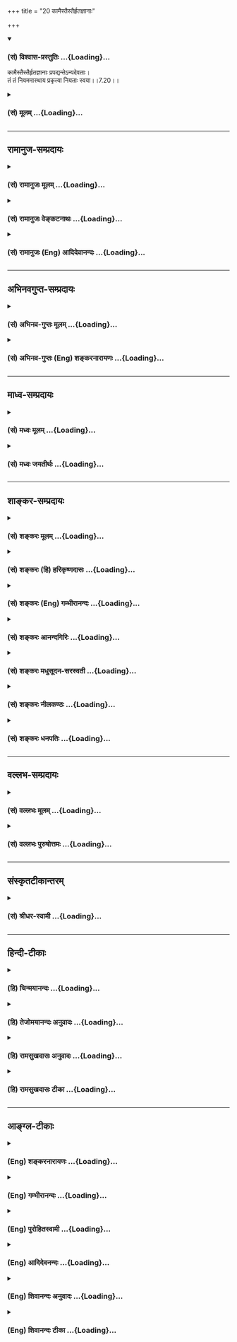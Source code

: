 +++
title = "20 कामैस्तैस्तैर्हृतज्ञानाः"

+++
<div class="js_include" newlevelforh1="3" title="(सं) विश्वास-प्रस्तुतिः" unfilled url="/purANam/mahAbhAratam/06-bhIShma-parva/02-bhagavad-gItA-parva/saMskRtam/vishvAsa-prastutiH/07_jnAna-vijnAna-yogaH/20_kAmaistaistairhRt.md">
<details open><summary><h3>(सं) विश्वास-प्रस्तुतिः ...{Loading}...</h3></summary>

कामैस्तैस्तैर्हृतज्ञानाः प्रपद्यन्तेऽन्यदेवताः।  
तं तं नियममास्थाय प्रकृत्या नियताः स्वया।।7.20।।
</details>
</div>
<div class="js_include collapsed" newlevelforh1="3" title="(सं) मूलम्" unfilled url="/purANam/mahAbhAratam/06-bhIShma-parva/02-bhagavad-gItA-parva/saMskRtam/mUlam/07_jnAna-vijnAna-yogaH/20_kAmaistaistairhRt.md">
<details><summary><h3>(सं) मूलम् ...{Loading}...</h3></summary>

कामैस्तैस्तैर्हृतज्ञानाः प्रपद्यन्तेऽन्यदेवताः।  
तं तं नियममास्थाय प्रकृत्या नियताः स्वया।।7.20।।
</details>
</div>


_________________
## रामानुज-सम्प्रदायः
<div class="js_include collapsed" newlevelforh1="3" title="(सं) रामानुजः मूलम्" unfilled url="/purANam/mahAbhAratam/06-bhIShma-parva/02-bhagavad-gItA-parva/saMskRtam/rAmAnujaH/mUlam/07_jnAna-vijnAna-yogaH/20_kAmaistaistairhRt.md">
<details><summary><h3>(सं) रामानुजः मूलम् ...{Loading}...</h3></summary>

।।7.20।। सर्वे एव हि लौकिकाः पुरुषाः **स्वया प्रकृत्या** पापवासनया
गुणमयभावविषयया **नियता** नित्यान्विताः तैः तैः स्ववासनानुरूपैः गुणमयैः
एव कामैः इच्छाविषयभूतैः हृतमत्स्वरूपविषयज्ञानाः तत्तत्कामसिद्ध्यर्थम्
**अन्यदेवताः** मद्व्यक्तिरिक्ताः केवलेन्द्रादिदेवताः **तं तं नियमम्
आस्थाय** तत्तद्देवताविशेषमात्रप्रीणनाय असाधारणं नियमम् आस्थाय
**प्रपद्यन्ते** ता एव आश्रित्य अर्चयन्ते।

</details>
</div>
<div class="js_include collapsed" newlevelforh1="3" title="(सं) रामानुजः वेङ्कटनाथः" unfilled url="/purANam/mahAbhAratam/06-bhIShma-parva/02-bhagavad-gItA-parva/saMskRtam/rAmAnujaH/venkaTanAthaH/07_jnAna-vijnAna-yogaH/20_kAmaistaistairhRt.md">
<details><summary><h3>(सं) रामानुजः वेङ्कटनाथः ...{Loading}...</h3></summary>

  
  
।।7.20।। कामैस्तैस्तैः इत्यादेःसर्गे यान्ति परन्तप 7।27 इत्यन्तस्य
प्रकृतसङ्गतिमाह तस्येति। देवतान्तरफलान्तरसङ्गादिकं प्रतिबन्धकमिति भावः।
बहुवचनासङ्कोचंसर्वभूतानि सम्मोहम् 7।27 इति वक्ष्यमाणं
चानुसन्धायोक्तंसर्व एव हीति। स्वयेति प्राचीनस्वकीयानुभवजनितया
प्रत्यात्मनियतया तदेकनिष्ठफलप्रसाधिकयेत्यर्थः। वासनाया
नियतविषयेच्छाजनकत्वायोक्तंगुणमयभावविषययेति। एतेन स्वभावपर्यायः
प्रकृतिशब्दोऽत्रकामैस्तैस्तैः इत्यादिसमभिव्याहारात्
तत्तदिच्छाहेतुभूतसहजवासनाविषय इत्यपि निर्व्यूढम्। नियतत्वं
नामादृष्टव्यभिचारः सम्बन्ध इत्यभिप्रायेणोक्तंनित्यान्विता इति।
वीप्साभिप्रेतमाहस्ववासनानुरूपैरिति। लभते च ततः कामान् 7।22
इत्यनन्तराभिधीयमानैकार्थ्यात् कामशब्दोऽत्र कर्मणि व्युत्पन्नः। हृतज्ञानाः
इत्यत्र ज्ञानशब्देन पूर्वप्रसक्तमेव ज्ञानं विवक्षितमिति
प्रदर्शयितुंहृतमत्स्वरूपविषयज्ञाना इत्युक्तम्। तदेव चान्यदेवताभजनकारणम्।
फलकारणयोः स्वरूपेण निर्दिष्टयोरपि साद्ध्यसाधनभावोऽर्थसिद्ध इति
दर्शयितुंतत्तत्कामसिद्ध्यर्थमित्युक्तम्। तैस्तैस्तत्तद्देवताभिर्दातुं
शक्यैरित्यर्थः। इन्द्रादिदेवतानामपि भगवत्पर्यन्तानुसन्धाने
तत्तद्विशेषणविशिष्टस्य भगवत एव तत्तद्देवतात्वादन्यदेवतात्वं
तथाविधानुसन्धानराहित्यनिबन्धनमिति ज्ञापनायोक्तंमद्व्यतिरिक्ताः
केवलेन्द्रादिदेवता इति। एतेनकामैस्तैस्तैः इत्यादिकमितरभक्तत्रयविषयमिति
परोक्तं निरस्तम्। तत्तत्कामार्थमपि निपुणैर्भगवानेव प्रपदनीयः अत एव हि
सङ्गृहीतंऐकान्त्यं भगवत्येषां समानमधिकारिणाम् गी.सं.28 इति। अन्यथातृषितो
जाह्नवीतीरे कूपं खनति दुर्मतिः इति भावः। तं तं नियममिति नियमोऽत्र
सङ्कल्पविशेषादिः। श्रद्धयाऽर्चितुमिच्छति  
  

</details>
</div>
<div class="js_include collapsed" newlevelforh1="3" title="(सं) रामानुजः (Eng) आदिदेवानन्दः" unfilled url="/purANam/mahAbhAratam/06-bhIShma-parva/02-bhagavad-gItA-parva/saMskRtam/rAmAnujaH/english/AdidevAnandaH/07_jnAna-vijnAna-yogaH/20_kAmaistaistairhRt.md">
<details><summary><h3>(सं) रामानुजः (Eng) आदिदेवानन्दः ...{Loading}...</h3></summary>

7.20 All men of this world are 'controlled', i.e., constantly
accompanied by their own nature consisting in the Vasanas (subtle
impressions) resulting from relation with the objects formed of the
Gunas. Their knowledge about My essential nature is robbed by various
Karmas, i.e., by objects of desire corresponding to their Vasanas
(subtle impressions) born of their Karmas and constituted of Gunas. In
order to fulfil these various kinds of desires they take refuge in,
i.e., seek and worship, other divinities who are regarded as different
from Me, such as Indra and others, observing various disciplines, i.e.,
practising rituals which are specially meant to propitiate only these
divinities.

</details>
</div>


_________________
## अभिनवगुप्त-सम्प्रदायः
<div class="js_include collapsed" newlevelforh1="3" title="(सं) अभिनव-गुप्तः मूलम्" unfilled url="/purANam/mahAbhAratam/06-bhIShma-parva/02-bhagavad-gItA-parva/saMskRtam/abhinava-guptaH/mUlam/07_jnAna-vijnAna-yogaH/20_kAmaistaistairhRt.md">
<details><summary><h3>(सं) अभिनव-गुप्तः मूलम् ...{Loading}...</h3></summary>

।।7.20 7.23।। कामैरित्यादि मामपीत्यन्तम्। ये पुनः स्वेन
स्वेनोत्तमादिकामनास्वभावेन विचित्रेणपरिच्छिन्नमनसस्ते कामनापहृतचेतनाः +++(N
चेतस)+++) तत्समुचितामेव ममैवावान्तरतनुं देवताविशेषमुपासते। अतो मत एव
कामफलमुपाददते +++(S पासते)+++। किं तु तस्यान्तोऽस्ति निजयैव वासनया
परिमितीकृतत्त्वात्। अत एवेन्द्रादिभावनातात्पर्येण यागादि
कुर्वन्तस्तथाविधमेव फलमुपाददते। मत्प्राप्तिपरास्तु मामेव।

</details>
</div>
<div class="js_include collapsed" newlevelforh1="3" title="(सं) अभिनव-गुप्तः (Eng) शङ्करनारायणः" unfilled url="/purANam/mahAbhAratam/06-bhIShma-parva/02-bhagavad-gItA-parva/saMskRtam/abhinava-guptaH/english/shankaranArAyaNaH/07_jnAna-vijnAna-yogaH/20_kAmaistaistairhRt.md">
<details><summary><h3>(सं) अभिनव-गुप्तः (Eng) शङ्करनारायणः ...{Loading}...</h3></summary>

7.20 See Comment under 7.23

</details>
</div>


_________________
## माध्व-सम्प्रदायः
<div class="js_include collapsed" newlevelforh1="3" title="(सं) मध्वः मूलम्" unfilled url="/purANam/mahAbhAratam/06-bhIShma-parva/02-bhagavad-gItA-parva/saMskRtam/madhvaH/mUlam/07_jnAna-vijnAna-yogaH/20_kAmaistaistairhRt.md">
<details><summary><h3>(सं) मध्वः मूलम् ...{Loading}...</h3></summary>

।।7.20।। प्रकृत्या स्वभावेन। स्वभावः प्रकृतिश्चैव संस्कारो वासनेति च
इत्यभिधानात्।

</details>
</div>
<div class="js_include collapsed" newlevelforh1="3" title="(सं) मध्वः जयतीर्थः" unfilled url="/purANam/mahAbhAratam/06-bhIShma-parva/02-bhagavad-gItA-parva/saMskRtam/madhvaH/jayatIrthaH/07_jnAna-vijnAna-yogaH/20_kAmaistaistairhRt.md">
<details><summary><h3>(सं) मध्वः जयतीर्थः ...{Loading}...</h3></summary>

।।7.20।। ननु मूलप्रकृतेः सर्वत्रैकत्वात्कथं स्वयेति प्रातिस्विकत्वमुच्यते
इत्यत आह **प्रकृत्ये**ति। स्वभाव एवेत्येवशब्दसम्बन्धः।

</details>
</div>


_________________
## शाङ्कर-सम्प्रदायः
<div class="js_include collapsed" newlevelforh1="3" title="(सं) शङ्करः मूलम्" unfilled url="/purANam/mahAbhAratam/06-bhIShma-parva/02-bhagavad-gItA-parva/saMskRtam/shankaraH/mUlam/07_jnAna-vijnAna-yogaH/20_kAmaistaistairhRt.md">
<details><summary><h3>(सं) शङ्करः मूलम् ...{Loading}...</h3></summary>

।।7.20।। **कामैः तैस्तैः** पुत्रपशुस्वर्गादिविषयैः **हृतज्ञानाः**
अपहृतविवेकविज्ञानाः **प्रपद्यन्ते अन्यदेवताः** प्राप्नुवन्ति वासुदेवात्
आत्मनः अन्याः देवताः **तं तं नियमं** देवताराधने प्रसिद्धो यो यो नियमः तं
तम् **आस्थाय** आश्रित्य **प्रकृत्या** स्वभावेन
जन्मान्तरार्जितसंस्कारविशेषेण **नियताः** नियमिताः **स्वया**
आत्मीयया।। तेषां च कामिनाम्

</details>
</div>
<div class="js_include collapsed" newlevelforh1="3" title="(सं) शङ्करः (हि) हरिकृष्णदासः" unfilled url="/purANam/mahAbhAratam/06-bhIShma-parva/02-bhagavad-gItA-parva/saMskRtam/shankaraH/hindI/harikRShNadAsaH/07_jnAna-vijnAna-yogaH/20_kAmaistaistairhRt.md">
<details><summary><h3>(सं) शङ्करः (हि) हरिकृष्णदासः ...{Loading}...</h3></summary>

।।7.20।। यह सर्व जगत् आत्मस्वरूप वासुदेव ही है इस प्रकार न समझमें आनेका
कारण बतलाते हैं पुत्र पशु स्वर्ग आदि भोगोंकी प्राप्तिविषयक नाना
कामनाओंद्वारा जिनका विवेकविज्ञान नष्ट हो चुका है वे लोग अपनी प्रकृतिसे
अर्थात् जन्मजन्मान्तरमें इकट्ठे किये हुए संस्कारोंके समुदायरूप स्वभावसे
प्रेरित हुए अन्य देवताओंको अर्थात् आत्मस्वरूप मुझ वासुदेवसे भिन्न जो
देवता हैं उनको उन्हींकी आराधनाके लिये जोजो नियम प्रसिद्ध हैं उनका
अवलम्बन करके भजते हैं अर्थात् उनकी शरण लेते हैं।

</details>
</div>
<div class="js_include collapsed" newlevelforh1="3" title="(सं) शङ्करः (Eng) गम्भीरानन्दः" unfilled url="/purANam/mahAbhAratam/06-bhIShma-parva/02-bhagavad-gItA-parva/saMskRtam/shankaraH/english/gambhIrAnandaH/07_jnAna-vijnAna-yogaH/20_kAmaistaistairhRt.md">
<details><summary><h3>(सं) शङ्करः (Eng) गम्भीरानन्दः ...{Loading}...</h3></summary>

7.20 People, hrta-jnanah, deprived of their wisdom, deprived of their
discriminating knowledge; taih taih kamaih, by desires for various
objects, such as progeny, cattle, heaven, etc.; and niyatah, guided,
compelled; svaya prakrtya, by their own nature, by particular tendencies
gathered in the past lives; prapadyante, resort; anya-devatah, to other
deities, who are different from Vasudeva, the Self; asthaya, following
taking the help of; tam tam niyamam,the relevant methods-those processes
that are well known for the adoration of the concerned deities.

</details>
</div>
<div class="js_include collapsed" newlevelforh1="3" title="(सं) शङ्करः आनन्दगिरिः" unfilled url="/purANam/mahAbhAratam/06-bhIShma-parva/02-bhagavad-gItA-parva/saMskRtam/shankaraH/AnandagiriH/07_jnAna-vijnAna-yogaH/20_kAmaistaistairhRt.md">
<details><summary><h3>(सं) शङ्करः आनन्दगिरिः ...{Loading}...</h3></summary>

।।7.20।। किमिति तर्हि सर्वेषां प्रत्यग्भूते भगवति यथोक्तज्ञानं
नोदेतीत्याशङ्क्य न मामित्यत्रोक्तं हृदि निधाय ज्ञानानुदये हेत्वन्तरमाह
**आत्मैवेति।** कामैर्नानाविधैरपहृतविवेकविज्ञानस्य देवतान्तरनिष्ठत्वमेव
प्रत्यग्भूतपरदेवताप्रतिपत्त्यभावे कारणमित्याह **कामैरिति।**
देवतान्तरनिष्ठत्वे हेतुमाह **तं तमिति।** प्रसिद्धो नियमो
जपोपवासप्रदक्षिणानमस्कारादिः। नियमविशेषाश्रयणे कारणमाह **प्रकृत्येति।**

</details>
</div>
<div class="js_include collapsed" newlevelforh1="3" title="(सं) शङ्करः मधुसूदन-सरस्वती" unfilled url="/purANam/mahAbhAratam/06-bhIShma-parva/02-bhagavad-gItA-parva/saMskRtam/shankaraH/madhusUdana-sarasvatI/07_jnAna-vijnAna-yogaH/20_kAmaistaistairhRt.md">
<details><summary><h3>(सं) शङ्करः मधुसूदन-सरस्वती ...{Loading}...</h3></summary>

।।7.20।। तदेवमार्तादिभक्तत्रयापेक्षया ज्ञानिनो भक्तस्योत्कर्षःतेषां
ज्ञानी नित्ययुक्त एकभक्तिर्विशिष्यते इत्यत्र प्रतिज्ञातो व्याख्यातः।
अधुना तु सकामत्वे भेददर्शित्वे च समेऽपि देवतान्तरभक्तापेक्षयार्तादीनां
त्रयाणां स्वभक्तानामुत्कर्ष उदाराः सर्व एवैत इत्यत्र प्रतिज्ञातो भगवता
व्याख्यायते यावदध्यायसमाप्ति। समानेऽप्यायासे सकामत्वे भेददर्शित्वे च
मद्भक्ता भूमिकाक्रमेण सर्वोत्कृष्टं मोक्षाख्यं फलं लभन्ते।
क्षुद्रदेवताभक्तास्तु क्षुद्रमेव पुनः पुनः संसरणरूपं फलम्। अतः
सर्वेऽप्यार्ता जिज्ञासवोऽर्थार्थिनश्च मामेव प्रपन्नाः सन्तोऽनायासेन
सर्वोत्कृष्टं मोक्षाख्यं फलं लभन्तामित्यभिप्रायः परमकारुणिकस्य भगवतः।
तत्र परमपुरुषार्थफलमपि भगवद्भजनमुपेक्ष्य क्षुद्रफले क्षुद्रदेवताभजने
पूर्ववासनाविशेष एवासाधारणो हेतुरित्याह
मोहनस्तम्भनाकर्षणवशीकरणमारणोच्चाटनादिविषयैर्भगवत्सेवया
लब्धुमशक्यत्वेनाभिमतैस्तैस्तैः क्षुद्रैः कामैरभिलाषैर्हृतमपहृतं भगवतो
वासुदेवाद्विमुखीकृत्य तत्तत्फलदातृत्वाभिमतक्षुद्रदेवताभिमुख्यं नीतं
ज्ञानमन्तःकरणं येषां तेऽन्यदेवत भगवतो वासुदेवादन्याः क्षुद्रदेवतास्तं तं
नियमं जपोपवासप्रदक्षिणानमस्कारादिरूपं तत्तद्देवताराधने प्रसिद्धं
नियममास्थायाश्रित्य प्रपद्यन्ते भजन्ते तत्तत्क्षुद्रफलप्राप्तीच्छया
क्षुद्रदेवतामध्येऽपि केचित्कांचिदेव भजन्ते स्वया प्रकृत्या नियता
असाधारणया पूर्वाभ्यासवासनया वशीकृताः सन्तः।

</details>
</div>
<div class="js_include collapsed" newlevelforh1="3" title="(सं) शङ्करः नीलकण्ठः" unfilled url="/purANam/mahAbhAratam/06-bhIShma-parva/02-bhagavad-gItA-parva/saMskRtam/shankaraH/nIlakaNThaH/07_jnAna-vijnAna-yogaH/20_kAmaistaistairhRt.md">
<details><summary><h3>(सं) शङ्करः नीलकण्ठः ...{Loading}...</h3></summary>

।।7.20।। अन्ये तु तैस्तैः कामैः पुत्रपश्वादिविषयैर्हृतज्ञानाः हृतं
दूरीकृतं ज्ञानं विवेको येषां ते। अन्यदेवताः अहमेतस्या आराधनेनेदं
फलमवाप्नवानीति भेदबुद्ध्या प्रपद्यन्ते इन्द्रादीन् तं तं नियमं
चतुर्दश्युपवासादिकमास्थाय स्वया प्रकृत्या वक्ष्यमाणविधया दैव्या आसुर्या
वा नियता निगृहीताः।

</details>
</div>
<div class="js_include collapsed" newlevelforh1="3" title="(सं) शङ्करः धनपतिः" unfilled url="/purANam/mahAbhAratam/06-bhIShma-parva/02-bhagavad-gItA-parva/saMskRtam/shankaraH/dhanapatiH/07_jnAna-vijnAna-yogaH/20_kAmaistaistairhRt.md">
<details><summary><h3>(सं) शङ्करः धनपतिः ...{Loading}...</h3></summary>

।।7.20।। चतुर्विधा भजन्ते मां जनाः सुकृतिनोऽर्जुन इति चतुर्धात्वं
सुकृतिनामुक्त्वा तेषां मध्ये ज्ञानिन उत्कर्षं निरुप्येतरेषामपि तेषां
स्वभक्तानां परंपरया मोक्षभाक्त्वादुदाराः सर्व एवैते इत्युक्तम्। तत्र
वासुदेवः सर्वमिति आत्मैव सर्वमित्येवं साक्षात्परंपरया वाऽप्रतिपत्तौ
कारणमाह। यथाकथंचिदपि स्वाभिमुखानामुदारतासूचनाय। कामैस्तैस्तैः
पुत्रपशुस्वर्गादिविषयैरिति भा्ये।
आदिपदात्कीर्तिशत्रुयमोहनस्तम्भनापकर्षणवशीकरणमारणोच्चाटनादयो गृह्यन्ते।
तैस्तैः कामैः हृतमपहृतं विवेकज्ञानं येषां ते हृतं भगवतो
वासुदेवाद्विमुखीकृत्य तत्तत्फलदातृत्वाभिमतक्षुद्रदेवताभिमुख्यं नीतं
ज्ञानमन्तःकरणं येषामिति वा। अस्मिन्पक्षे उक्तार्थस्यान्यदेवता
वासुदेवान्मत्तः प्रत्यगभिन्नादन्या देवता अन्यदेवता इति तेषां
प्रतीतेरनुवादः। तं तं नियमं जपोपवासादिरुपं तत्तद्देवतारधने
प्रसिद्धमास्थाय आश्रित्य इन्द्रादीन्प्रपद्यन्ते। तत्तन्नियमविशेषाश्रयणे
हेतुमाह। प्रकृत्या स्वया स्वकीयया प्रकृतिः स्वभावः सच
जन्मान्तरार्जितानेकदुष्कृतजिन्यः संस्कारस्तया नियताः नियमिताः।

</details>
</div>


_________________
## वल्लभ-सम्प्रदायः
<div class="js_include collapsed" newlevelforh1="3" title="(सं) वल्लभः मूलम्" unfilled url="/purANam/mahAbhAratam/06-bhIShma-parva/02-bhagavad-gItA-parva/saMskRtam/vallabhaH/mUlam/07_jnAna-vijnAna-yogaH/20_kAmaistaistairhRt.md">
<details><summary><h3>(सं) वल्लभः मूलम् ...{Loading}...</h3></summary>

।।7.20।। तदेवमलौकिकमहिमानं मां यथाकथञ्चिदपि ये प्रपद्यन्ते ते सिद्धिं
प्राप्यान्ते तरन्ति अनावृतवस्तुमहिम्नस्तथात्वादित्युक्तम्। ये तु मां न
प्रपद्यन्ते ते आसुरमार्गीया अन्यदेवता एव प्रपद्यन्ते। प्राकृतकामाद्यर्थं
ते मायामोहिताः संसरन्तीत्याह कामैरिति सार्धैस्त्रिभिः। स्वया प्रकृत्या
राजसतामसस्वभावेन नियता बद्धा मदीयया (स्वनिष्ठया मायया) वा बद्धाः।

</details>
</div>
<div class="js_include collapsed" newlevelforh1="3" title="(सं) वल्लभः पुरुषोत्तमः" unfilled url="/purANam/mahAbhAratam/06-bhIShma-parva/02-bhagavad-gItA-parva/saMskRtam/vallabhaH/puruShottamaH/07_jnAna-vijnAna-yogaH/20_kAmaistaistairhRt.md">
<details><summary><h3>(सं) वल्लभः पुरुषोत्तमः ...{Loading}...</h3></summary>

  
  
।।7.20।। स कथं दुर्लभः इत्यत आह कामैरिति। तैस्तैः कामैः पूर्वोक्तैःआर्तः
7।16 इत्यादित्रिरूपैर्हृतज्ञानाः सन्तोऽन्यदेवताः क्षुद्राः शिवादयो
भूतप्रेतादयश्च स्वया प्रकृत्या कृत्वा तं तं नियमं देवताराधने
उपवासादिलक्षणमास्थाय प्रपद्यन्ते। अत्रायमर्थः कामनार्थं मत्सेवायां
प्रवृत्ताः न तु मोक्षार्थं भक्त्यर्थं वा अहं तु मोक्षभक्त्यननुरूपं
कामितफलं न ददामि तत्फलमननुभूय तैः कामैः हृतं मत्स्वरूपज्ञानं येषां
तादृशाः सन्तः स्वया प्रकृत्या नियताः प्रकृत्यंशत्वाच्छीघ्रं तत्फलदा
अन्यदेवता भजन्ति। अतएवयो यदंशः स तं भजेत् इत्युक्तम्।  
  

</details>
</div>


_________________
## संस्कृतटीकान्तरम्
<div class="js_include collapsed" newlevelforh1="3" title="(सं) श्रीधर-स्वामी" unfilled url="/purANam/mahAbhAratam/06-bhIShma-parva/02-bhagavad-gItA-parva/saMskRtam/shrIdhara-svAmI/07_jnAna-vijnAna-yogaH/20_kAmaistaistairhRt.md">
<details><summary><h3>(सं) श्रीधर-स्वामी ...{Loading}...</h3></summary>

।।7.20।। तदेवं कामिनोऽपि सन्तः कामप्राप्तये परमेश्वरं मामेव भजन्ति ते
कामान्प्राप्य शनैर्मुच्यन्त इत्युक्तम्। ये त्वत्यन्तं राजसास्तामसाश्च
कामाभिभूताः क्षुद्रदेवताः सेवन्ते ते संसरन्तीत्याह **कामैरिति
चतुर्भिः।** ये तु तैस्तैः पुत्रकीर्तिशत्रुजयादिविषयैः कामैरपहृतविवेकाः
सन्तः अन्याः क्षुद्राः भूतप्रेतयक्षादिदेवता भजन्ति। किं कृत्वा
तत्तद्देवताराधने यो यो नियम उपवासादिलक्षणस्तं तं नियमं स्वीकृत्य तत्रापि
स्वकीयया प्रकृत्या पूर्वाभ्यासवासनया नियताः सन्तो देवताविशेषं भजन्ति।

</details>
</div>


_________________
## हिन्दी-टीकाः
<div class="js_include collapsed" newlevelforh1="3" title="(हि) चिन्मयानन्दः" unfilled url="/purANam/mahAbhAratam/06-bhIShma-parva/02-bhagavad-gItA-parva/hindI/chinmayAnandaH/07_jnAna-vijnAna-yogaH/20_kAmaistaistairhRt.md">
<details><summary><h3>(हि) चिन्मयानन्दः ...{Loading}...</h3></summary>

।।7.20।। विवेक सार्मथ्य मानव जन्म की विशेषता है और यह सर्वथा असंभव है कि
विवेक के प्रखर और सजग होने पर मनुष्य को आत्मज्ञान न हो सके। परन्तु मन की
बहिर्मुखी प्रवृत्तियां और विषयभोग की कामनायें उसके विवेक को आच्छादित कर
देती हैं। देवता शब्द के अनेक अर्थ हैं जैसे प्रकृति के नियमों के अधिष्ठाता
देवता इन्द्र वरुण आदि इन्द्रियां किसी कार्य क्षेत्र में निहित उत्पादन
क्षमता आदि। यहाँ इनमें से कोई भी अर्थ लेकर इस श्लोक का अध्ययन करने पर
यही ज्ञात होता है कि भोगी पुरुष इनकी आराधना केवल वैषयिक सुख को प्राप्त
करने के लिए ही करता है। वह कामना से प्रेरित होकर तत्पूर्ति के लिए अनेक
प्रकार के प्रयत्न करता रहता है। शान्त मन में आत्मा का प्रतिबिम्ब स्पष्ट
और स्थिर दिखाई देता है परन्तु कामनाओं के स्रोतों से प्रवाहित होने वाली
विचारों की धारायें उसमें विक्षेप उत्पन्न करके प्रतिबिम्ब को भी विचलित कर
देती हैं। मन के क्षुब्ध होने पर बुद्धि की विवेक सार्मथ्य लुप्त हो जाती
है और स्वभावत फिर मनुष्य सत्य असत्य का विवेक नहीं कर पाता है। जब मनुष्य
की बुद्धि का आलोक कामना के मेघों से आवृत हो जाता है तब आसक्तियों और
अवगुणों के उलूक मन के जंगल में शोर मचाने लगते हैं। मन में इच्छा के उदय
मात्र से मनुष्य का पतन नहीं होता बल्कि पतन का कारण है उत्पन्न इच्छा के
साथ उसका तादात्म्य। इस तादात्म्य के द्वारा मनुष्य अनजाने में अपनी
इच्छाओं को बढ़ावा देकर असंख्य विक्षेपों को जन्म देता हुआ स्वयं उनका
शिकार बन जाता है। अन्न के सूक्ष्म तत्त्व का ही रूप वृत्ति (विचार) है और
इसलिए वह स्वयं जड़ है। वृत्तिरूप मन आत्मा से चेतनता प्राप्त करता है और
कामी व्यक्ति से सार्मथ्य। विचारों के अनुसार कर्म होता है। एक बार मनुष्य
के मन में कोई कामना दृढ़ हो जाये तो वह यह विवेक खो देता है कि उस
कामनापूर्ति से उसे नित्य शाश्वत सुख मिलेगा या नहीं। क्षणिक सुख की आसक्ति
के कारण वह अन्यान्य देवताओं को सन्तुष्ट करने में व्यस्त रहता है। अब यह भी
सर्वविदित तथ्य है कि प्रत्येक देवता को सन्तुष्ट करने के विशेष नियम होते
हैं। इन्द्रादि देवताओं को यज्ञयागादि के द्वारा इन्द्रियों के शब्दादि
विषयों के द्वारा तथा कार्यक्षेत्र की उत्पादन क्षमता को व्यक्त करने के
लिए उचित उपकरणों और उनके योग्य उपयोग के द्वारा सन्तुष्ट करके इष्ट फल
प्राप्त किया जा सकता है। इसलिए यहाँ कहा गया है कि वे अन्यान्य देवताओं को
विशिष्ट नियमों का पालन करके भजते हैं। एक वासुदेव को त्यागकर लोग अन्य
देवताओं को क्यों भजते हैं इसका कारण श्लोक की दूसरी पंक्ति में बताया गया
है कि प्रकृत्या नियत स्वया। प्रत्येक मनुष्य अपनी पूर्व संचित वासनाओं के
अनुसार भिन्नभिन्न विषयों की ओर आकर्षित होकर तदनुसार कर्म करता है। यह
धारणा कि स्वर्ग में बैठा कोई ईश्वर हमारे मन में इच्छाओं को उत्पन्न कराकर
हमें पाप और पुण्य के कर्मों में प्रवृत्त करता है केवल निराशावादी निर्बल
और आलसी लोगों की ही हो सकती है। बुद्धिमान साहसी और उत्साही पुरुष जानते
हैं कि मनुष्य स्वयं ही अपने विचारों के अनुसार अपने वातावरण कार्यक्षेत्र
आदि का निर्माण करता है। संक्षेप में एक मूढ़ पुरुष शाश्वत सुख की आशा में
वैषयिक क्षणिक सुखों की मृगमरीचिका के पीछे दौड़ता रहता है जबकि विवेकी
पुरुष उसकी व्यर्थता पहचान कर पारमार्थिक सत्य के मार्ग पर अग्रसर होता
है। भगवान् आगे कहते हैं

</details>
</div>
<div class="js_include collapsed" newlevelforh1="3" title="(हि) तेजोमयानन्दः अनुवादः" unfilled url="/purANam/mahAbhAratam/06-bhIShma-parva/02-bhagavad-gItA-parva/hindI/tejomayAnandaH/anuvAdaH/07_jnAna-vijnAna-yogaH/20_kAmaistaistairhRt.md">
<details><summary><h3>(हि) तेजोमयानन्दः अनुवादः ...{Loading}...</h3></summary>

।।7.20।। भोगविशेष की कामना से जिनका ज्ञान हर लिया गया है, ऐसे पुरुष अपने
स्वभाव से प्रेरित हुए अन्य देवताओं को विशिष्ट नियम का पालन करते हुए भजते
हैं।।

</details>
</div>
<div class="js_include collapsed" newlevelforh1="3" title="(हि) रामसुखदासः अनुवादः" unfilled url="/purANam/mahAbhAratam/06-bhIShma-parva/02-bhagavad-gItA-parva/hindI/rAmasukhadAsaH/anuvAdaH/07_jnAna-vijnAna-yogaH/20_kAmaistaistairhRt.md">
<details><summary><h3>(हि) रामसुखदासः अनुवादः ...{Loading}...</h3></summary>

।।7.20।। उन-उन कामनाओंसे जिनका ज्ञान अपहृत हो गया है, ऐसे वे मनुष्य
अपनी-अपनी प्रकृतिसे नियन्त्रित होकर (देवताओंके) उन-उन नियमोंको धारण करते
हुए उन-उन देवताओंके शरण हो जाते हैं।

</details>
</div>
<div class="js_include collapsed" newlevelforh1="3" title="(हि) रामसुखदासः टीका" unfilled url="/purANam/mahAbhAratam/06-bhIShma-parva/02-bhagavad-gItA-parva/hindI/rAmasukhadAsaH/TIkA/07_jnAna-vijnAna-yogaH/20_kAmaistaistairhRt.md">
<details><summary><h3>(हि) रामसुखदासः टीका ...{Loading}...</h3></summary>

।।7.20।।***व्याख्या--*'कामैस्तैस्तैर्हृतज्ञानाः'--**उनउन अर्थात् इस
लोकके और परलोकके भोगोंकी कामनाओंसे जिनका ज्ञान ढक गया है, आच्छादित हो
गया है। तात्पर्य है कि परमात्माकी प्राप्तिके लिये जो विवेकयुक्त
मनुष्यशरीर मिला है, उस शरीरमें आकर परमात्माकी प्राप्ति न करके वे अपनी
कामनाओंकी पूर्ति करनेमें ही लगे रहते हैं। संयोगजन्य सुखकी इच्छाको कामना
कहते हैं। कामना दो तरहकी होती है--यहाँके भोग भोगनेके लिये धन-संग्रहकी
कामना और स्वर्गादि परलोकके भोग भोगनेके लिये पुण्य-संग्रहकी
कामना। धन-संग्रहकी कामना दो तरहकी होती है--पहली, यहाँ चाहे जैसे भोग
भोगें; चाहे जब, चाहे जहाँ और चाहे जितना धन खर्च करें, सुख-आरामसे दिन
बीतें आदिके लिये अर्थात् संयोगजन्य सुखके लिये धन-संग्रहकी कामना होती है
और दूसरी, मैं धनी हो जाऊँ, धनसे मैं बड़ा बन जाऊँ आदिके लिये अर्थात्
अभिमानजन्य सुखके लिये धन-संग्रहकी कामना होती है। ऐसे ही पुण्य-संग्रहकी
कामना भी दो तरहकी होती है--पहली, यहाँ मैं पुण्यात्मा कहलाऊँ और दूसरी,
परलोकमें मेरेको भोग मिलें। इन सभी कामनाओंसे सत्-असत्, नित्य-अनित्य,
सार-असार, बन्ध-मोक्ष आदिका विवेक आच्छादित हो जाता है। विवेक आच्छादित
होनेसे वे यह समझ नहीं पाते कि जिन पदार्थोंकी हम कामना कर रहे हैं, वे
पदार्थ हमारे साथ कबतक रहेंगे और हम उन पदार्थोंके साथ कबतक रहेंगे;

</details>
</div>


_________________
## आङ्ग्ल-टीकाः
<div class="js_include collapsed" newlevelforh1="3" title="(Eng) शङ्करनारायणः" unfilled url="/purANam/mahAbhAratam/06-bhIShma-parva/02-bhagavad-gItA-parva/english/shankaranArAyaNaH/07_jnAna-vijnAna-yogaH/20_kAmaistaistairhRt.md">
<details><summary><h3>(Eng) शङ्करनारायणः ...{Loading}...</h3></summary>

7.20. Being robbed of their wisdom by innumerable desires \[and\] being
controlled by their own nature, persons take refuge in other deities by
following one or the other religious regulations.

</details>
</div>
<div class="js_include collapsed" newlevelforh1="3" title="(Eng) गम्भीरानन्दः" unfilled url="/purANam/mahAbhAratam/06-bhIShma-parva/02-bhagavad-gItA-parva/english/gambhIrAnandaH/07_jnAna-vijnAna-yogaH/20_kAmaistaistairhRt.md">
<details><summary><h3>(Eng) गम्भीरानन्दः ...{Loading}...</h3></summary>

7.20 People, deprived of their wisdom by desires for various objects and
guided by their own nature, resort to other deities following the
relevant methods.

</details>
</div>
<div class="js_include collapsed" newlevelforh1="3" title="(Eng) पुरोहितस्वामी" unfilled url="/purANam/mahAbhAratam/06-bhIShma-parva/02-bhagavad-gItA-parva/english/purohitasvAmI/07_jnAna-vijnAna-yogaH/20_kAmaistaistairhRt.md">
<details><summary><h3>(Eng) पुरोहितस्वामी ...{Loading}...</h3></summary>

7.20 They in whom wisdom is obscured by one desire or the other, worship
the lesser Powers, practising many rites which vary according to their
temperaments.

</details>
</div>
<div class="js_include collapsed" newlevelforh1="3" title="(Eng) आदिदेवनन्दः" unfilled url="/purANam/mahAbhAratam/06-bhIShma-parva/02-bhagavad-gItA-parva/english/AdidevanandaH/07_jnAna-vijnAna-yogaH/20_kAmaistaistairhRt.md">
<details><summary><h3>(Eng) आदिदेवनन्दः ...{Loading}...</h3></summary>

7.20 Controlled by their inherent nature, and deprived of knowledge by
various desires, worldly-minded men resort to other gods, observing
various disciplines.

</details>
</div>
<div class="js_include collapsed" newlevelforh1="3" title="(Eng) शिवानन्दः अनुवादः" unfilled url="/purANam/mahAbhAratam/06-bhIShma-parva/02-bhagavad-gItA-parva/english/shivAnandaH/anuvAdaH/07_jnAna-vijnAna-yogaH/20_kAmaistaistairhRt.md">
<details><summary><h3>(Eng) शिवानन्दः अनुवादः ...{Loading}...</h3></summary>

7.20 Those whose wisdom has been rent away by this or that desire, go to
other gods, following this or that rite, led by their own nature.

</details>
</div>
<div class="js_include collapsed" newlevelforh1="3" title="(Eng) शिवानन्दः टीका" unfilled url="/purANam/mahAbhAratam/06-bhIShma-parva/02-bhagavad-gItA-parva/english/shivAnandaH/TIkA/07_jnAna-vijnAna-yogaH/20_kAmaistaistairhRt.md">
<details><summary><h3>(Eng) शिवानन्दः टीका ...{Loading}...</h3></summary>

7.20 कामैः by desires; तैः तैः by this or that; हृतज्ञानाः those whose
wisdom has been rent away; प्रपद्यन्ते approach; अन्यदेवताः other gods;
तम् तम् this or that; नियमम् rite; आस्थाय having followed; प्रकृत्या by
nature; नियताः led; स्वया by ones own.Commentary Those who desire
wealth; children; the (small) Siddhis; etc.; are deprived of
discrimination. They devote themselves to other minor gods such as
Indra; Mitra; Varuna; etc.; impelled or driven by their own nature or
Samskaras acired in their previous births. They perform some kinds of
rites to propitiate these lower deities. (Cf.IX.23)

</details>
</div>
